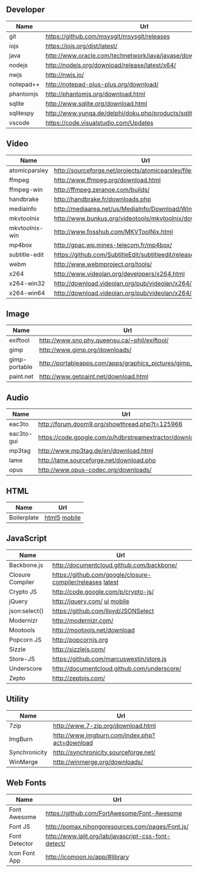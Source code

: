 
## Developer
Name          | Url                                                                | Version
----          | ---                                                                | ---
git           | https://github.com/msysgit/msysgit/releases                        | 1.9.5
iojs          | https://iojs.org/dist/latest/                                      | 3.3.0
java          | http://www.oracle.com/technetwork/java/javase/downloads/index.html | 8u60
nodejs        | http://nodejs.org/download/release/latest/x64/                     | 0.12.7
nwjs          | http://nwjs.io/                                                    | 0.12.3
notepad++     | http://notepad-plus-plus.org/download/                             | 6.8.3
phantomjs     | http://phantomjs.org/download.html                                 | 2.0.0
sqlite        | http://www.sqlite.org/download.html                                | 3.8.11
sqlitespy     | http://www.yunqa.de/delphi/doku.php/products/sqlitespy/index       | 1.9.10
vscode        | https://code.visualstudio.com/Updates                              | 0.7.10

## Video
Name           | Url                                                                | Version
----           | ---                                                                | ---
atomicparsley  | http://sourceforge.net/projects/atomicparsley/files/atomicparsley/ | 0.9.0
ffmpeg         | http://www.ffmpeg.org/download.html                                | 2.7.2
ffmpeg-win     | http://ffmpeg.zeranoe.com/builds/                                  | 
handbrake      | http://handbrake.fr/downloads.php                                  | 0.10.2
mediainfo      | http://mediaarea.net/us/MediaInfo/Download/Windows                 | 0.7.77
mkvtoolnix     | http://www.bunkus.org/videotools/mkvtoolnix/downloads.html         | 8.3.0
mkvtoolnix-win | http://www.fosshub.com/MKVToolNix.html                             | 8.3.0
mp4box         | http://gpac.wp.mines-telecom.fr/mp4box/                            | 0.5.2
subtitle-edit  | https://github.com/SubtitleEdit/subtitleedit/releases              | 3.4.8
webm           | http://www.webmproject.org/tools/                                  | 
x264           | http://www.videolan.org/developers/x264.html                       | 
x264-win32     | http://download.videolan.org/pub/videolan/x264/binaries/win32/     | 
x264-win64     | http://download.videolan.org/pub/videolan/x264/binaries/win64/     | 

## Image
Name          | Url                                                                | Version
----          | ---                                                                | ---
exiftool      | http://www.sno.phy.queensu.ca/~phil/exiftool/                      | 10.01
gimp          | http://www.gimp.org/downloads/                                     | 2.8.14
gimp-portable | http://portableapps.com/apps/graphics_pictures/gimp_portable       | 2.8.14
paint.net     | http://www.getpaint.net/download.html                              | 4.0.6

## Audio
Name       | Url                                                          | Version
---        | ---                                                          | ---
eac3to     | http://forum.doom9.org/showthread.php?t=125966               | 3.2.9
eac3to-gui | https://code.google.com/p/hdbrstreamextractor/downloads/list | 0.8
mp3tag     | http://www.mp3tag.de/en/download.html                        | 2.71
lame       | http://lame.sourceforge.net/download.php                     | 3.99
opus       | http://www.opus-codec.org/downloads/                         | 0.1.9

## HTML
Name        | Url
----        | ---
Boilerplate | [html5](http://html5boilerplate.com) [mobile](http://html5boilerplate.com/mobile)

## JavaScript
Name             | Url
----             | ---
Backbone.js      | http://documentcloud.github.com/backbone/
Closure Compiler | https://github.com/google/closure-compiler/releases [latest](http://dl.google.com/closure-compiler/compiler-latest.zip)
Crypto JS        | http://code.google.com/p/crypto-js/
jQuery           | http://jquery.com/ [ui](http://jqueryui.com/) [mobile](http://jquerymobile.com/)
json:select()    | https://github.com/lloyd/JSONSelect
Modernizr        | http://modernizr.com/
Mootools         | http://mootools.net/download
Popcorn JS       | http://popcornjs.org
Sizzle           | http://sizzlejs.com/
Store-JS         | https://github.com/marcuswestin/store.js
Underscore       | http://documentcloud.github.com/underscore/
Zepto            | http://zeptojs.com/

## Utility
Name          | Url
----          | ---
7zip          | http://www.7-zip.org/download.html
ImgBurn       | http://www.imgburn.com/index.php?act=download
Synchronicity | http://synchronicity.sourceforge.net/
WinMerge      | http://winmerge.org/downloads/

## Web Fonts
Name          | Url
----          | ---
Font Awesome  | https://github.com/FortAwesome/Font-Awesome
Font JS       | http://pomax.nihongoresources.com/pages/Font.js/
Font Detector | http://www.lalit.org/lab/javascript-css-font-detect/
Icon Font App | http://icomoon.io/app/#library

